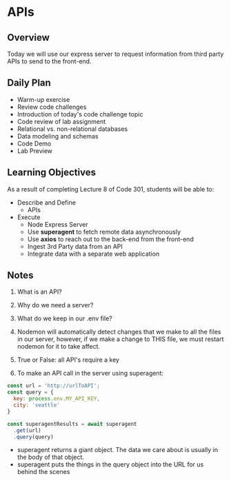 # APIs

## Overview

Today we will use our express server to request information from third party APIs to send to the front-end.

## Daily Plan

- Warm-up exercise
- Review code challenges
- Introduction of today's code challenge topic
- Code review of lab assignment
- Relational vs. non-relational databases
- Data modeling and schemas
- Code Demo
- Lab Preview

## Learning Objectives

As a result of completing Lecture 8 of Code 301, students will be able to:

- Describe and Define  
  - APIs
- Execute
  - Node Express Server
  - Use **superagent** to fetch remote data asynchronously
  - Use **axios** to reach out to the back-end from the front-end
  - Ingest 3rd Party data from an API
  - Integrate data with a separate web application

## Notes

1. What is an API?


1. Why do we need a server?


1. What do we keep in our .env file?


1. Nodemon will automatically detect changes that we make to all the files in our server, however, if we make a change to THIS file, we must restart nodemon for it to take affect.


1. True or False: all API's require a key


1. To make an API call in the server using superagent:
  ```javaScript
  const url = 'http://urlToAPI';
  const query = {
    key: process.env.MY_API_KEY,
    city: 'seattle'
  }

  const superagentResults = await superagent
    .get(url)
    .query(query)
  ```
  - superagent returns a giant object. The data we care about is usually in the body of that object.
  - superagent puts the things in the query object into the URL for us behind the scenes

